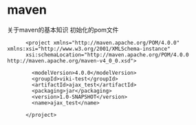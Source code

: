 # maven
关于maven的基本知识
初始化的pom文件
          <?xml version="1.0" encoding="UTF-8"?>
          
          <project xmlns="http://maven.apache.org/POM/4.0.0" xmlns:xsi="http://www.w3.org/2001/XMLSchema-instance"
          xsi:schemaLocation="http://maven.apache.org/POM/4.0.0 http://maven.apache.org/maven-v4_0_0.xsd">  
          
            <modelVersion>4.0.0</modelVersion>
            <groupId>viki-test</groupId>
            <artifactId>ajax_test</artifactId>
            <packaging>jar</packaging>
            <version>1.0-SNAPSHOT</version>
            <name>ajax_test</name>
              
          </project>
